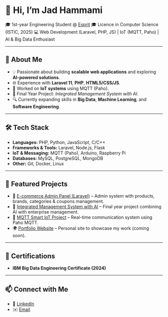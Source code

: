 # 👋 Hi, I’m Jad Hammami

🎓 1st-year Engineering Student @ [Esprit](https://esprit.tn)
🎓 Licence in Computer Science (ISTIC, 2025)
💻 Web Development (Laravel, PHP, JS) | IoT (MQTT, Paho) | AI & Big Data Enthusiast

---

## 🚀 About Me

* 💡 Passionate about building **scalable web applications** and exploring **AI-powered solutions**.
* 🌐 Experience with **Laravel 11**, **PHP**, **HTML5/CSS/JS**.
* 📡 Worked on **IoT systems** using MQTT (Paho).
* 🧠 Final Year Project: *Integrated Management System with AI*.
* 🔍 Currently expanding skills in **Big Data**, **Machine Learning**, and **Software Engineering**.

---

## 🛠️ Tech Stack

* **Languages:** PHP, Python, JavaScript, C/C++
* **Frameworks & Tools:** Laravel, Node.js, Flask
* **IoT & Messaging:** MQTT (Paho), Arduino, Raspberry Pi
* **Databases:** MySQL, PostgreSQL, MongoDB
* **Other:** Git, Docker, Linux

---

## 📂 Featured Projects

* 🔐 [E-commerce Admin Panel (Laravel)](#) – Admin system with products, brands, categories & coupons management.
* 🧠 [Integrated Management System with AI](#) – Final year project combining AI with enterprise management.
* 📡 [MQTT Smart IoT Project](#) – Real-time communication system using Paho MQTT.
* 🌍 [Portfolio Website](#) – Personal site to showcase my work (coming soon).

---

## 📜 Certifications

* **IBM Big Data Engineering Certificate (2024)**

---


## 📫 Connect with Me

* 💼 [LinkedIn](https://www.linkedin.com/in/jad-hammami-98247b343)
* ✉️ [Email](mailto:jad.hammami9@gmail.com)




<!--
**JadHammami/JadHammami** is a ✨ _special_ ✨ repository because its `README.md` (this file) appears on your GitHub profile.

Here are some ideas to get you started:

- 🔭 I’m currently working on ...
- 🌱 I’m currently learning ...
- 👯 I’m looking to collaborate on ...
- 🤔 I’m looking for help with ...
- 💬 Ask me about ...
- 📫 How to reach me: ...
- 😄 Pronouns: ...
- ⚡ Fun fact: ...
-->
